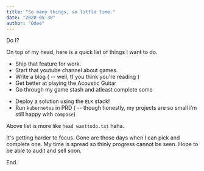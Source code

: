 ```yaml
---
title: "So many things, so little time."
date: "2020-05-30"
author: "Odee"
---
```


Do I?

On top of my head, here is a quick list of things I want to do.

- Ship that feature for work.
- Start that youtube channel about games.
- Write a blog ( -- well, tf you think you're reading )
- Get better at playing the Acoustic Guitar
- Go through my game stash and atleast complete some

* Deploy a solution using the `ELK` stack!
* Run `kubernetes` in PRD ( -- though honestly, my projects are so small i'm still happy with `compose`)

Above list is more like `head wanttodo.txt` haha.

It's getting harder to focus. Gone are those days when I can pick and complete one. My time is spread so thinly progress cannot be seen. Hope to be able to audit and sell soon.

End.
